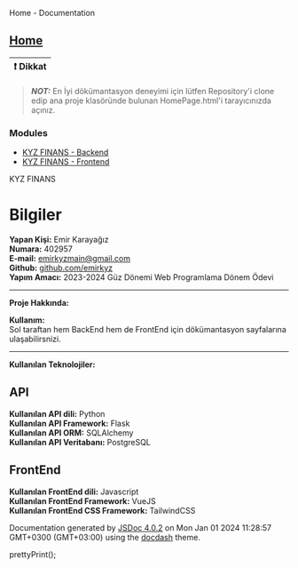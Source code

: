 Home - Documentation

[Home](index.html)
------------------
| :exclamation:  Dikkat               |
|-------------------------------------|


> **_NOT:_**  En İyi dökümantasyon deneyimi için lütfen Repository'i clone edip ana proje klasöründe bulunan HomePage.html'i tarayıcınızda açınız.

### Modules

*   [KYZ FINANS - Backend](./FinansBackend/docs/_build/html/index.html)
*   [KYZ FINANS - Frontend](./finansfrontend/docs/index.html)

KYZ FINANS

Bilgiler
========

**Yapan Kişi:** Emir Karayağız  
**Numara:** 402957  
**E-mail:** emirkyzmain@gmail.com  
**Github:** [github.com/emirkyz](https://github.com/emirkyz)  
**Yapım Amacı:** 2023-2024 Güz Dönemi Web Programlama Dönem Ödevi

* * *

**Proje Hakkında:**

**Kullanım:**  
Sol taraftan hem BackEnd hem de FrontEnd için dökümantasyon sayfalarına ulaşabilirsnizi.

* * *

**Kullanılan Teknolojiler:**

API
---

**Kullanılan API dili:** Python  
**Kullanılan API Framework:** Flask  
**Kullanılan API ORM:** SQLAlchemy  
**Kullanılan API Veritabanı:** PostgreSQL

FrontEnd
--------

**Kullanılan FrontEnd dili:** Javascript  
**Kullanılan FrontEnd Framework:** VueJS  
**Kullanılan FrontEnd CSS Framework:** TailwindCSS



Documentation generated by [JSDoc 4.0.2](https://github.com/jsdoc3/jsdoc) on Mon Jan 01 2024 11:28:57 GMT+0300 (GMT+03:00) using the [docdash](https://github.com/clenemt/docdash) theme.

prettyPrint();